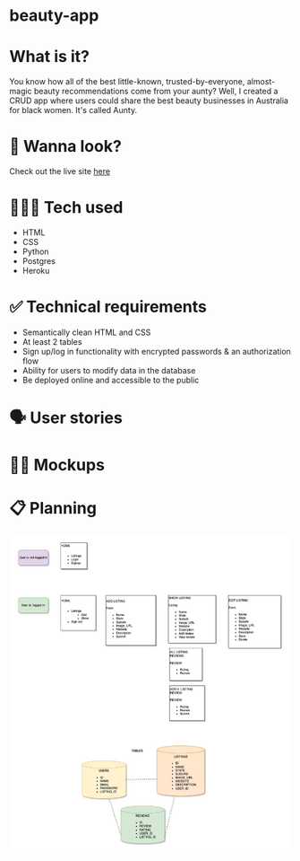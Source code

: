 # beauty-app

# What is it?
You know how all of the best little-known, trusted-by-everyone, almost-magic beauty recommendations come from your aunty? Well, I created a CRUD app where users could share the best beauty businesses in Australia for black women. It's called Aunty.

# 👀 Wanna look?

Check out the live site [here](https://protected-caverns-00008.herokuapp.com/)

# 👩🏾‍💻 Tech used

-   HTML
-   CSS
-   Python
-   Postgres
-   Heroku

# ✅ Technical requirements

-   Semantically clean HTML and CSS
-   At least 2 tables
-   Sign up/log in functionality with encrypted passwords & an authorization flow
-   Ability for users to modify data in the database
-   Be deployed online and accessible to the public

# 🗣️ User stories

# ✍🏽 Mockups

# 📋 Planning

![Version 3 design](v3-design.jpg)

